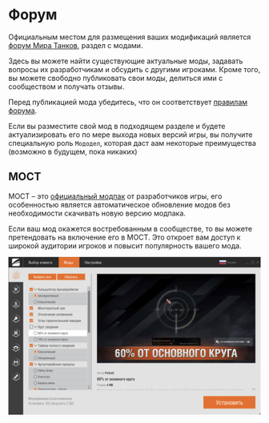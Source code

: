 # Форум

Официальным местом для размещения ваших модификаций является [форум Мира Танков](http://forum.tanki.su/index.php?/forum/173-моды-и-софт/), раздел с модами.

Здесь вы можете найти существующие актуальные моды, задавать вопросы их разработчикам и обсудить с другими игроками. Кроме того, вы можете свободно публиковать свои моды, делиться ими с сообществом и получать отзывы.

Перед публикацией мода убедитесь, что он соответствует [правилам форума](http://forum.tanki.su/index.php?/forum/969-правила-разделаинформация/).

Если вы разместите свой мод в подходящем разделе и будете актуализировать его по мере выхода новых версий игры, вы получите специальную роль `Мододел`, которая даст аам некоторые преимущества (возможно в будущем, пока никаких)

## МОСТ

МОСТ – это [официальный модпак](http://forum.tanki.su/index.php?/topic/2205036-all-мост/) от разработчиков игры, его особенностью является автоматическое обновление модов без необходимости скачивать новую версию модпака.

Если ваш мод окажется востребованным в сообществе, то вы можете претендовать на включение его в МОСТ. Это откроет вам доступ к широкой аудитории игроков и повысит популярность вашего мода.

![screenshot](./assets/most.png)
